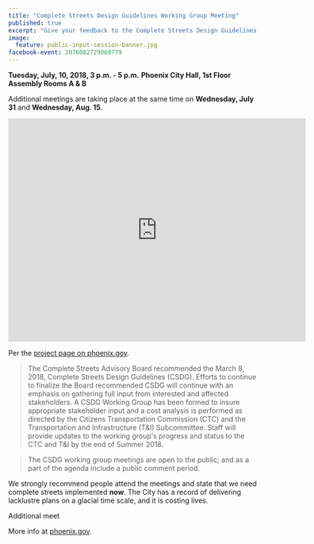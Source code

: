 ```yaml
---
title: "Complete Streets Design Guidelines Working Group Meeting"
published: true
excerpt: "Give your feedback to the Complete Streets Design Guidelines Working Group"
image:
  feature: public-input-session-banner.jpg
facebook-event: 2076082729069779
---
```


**Tuesday, July, 10, 2018, 3 p.m. - 5 p.m.**
**Phoenix City Hall, 1st Floor Assembly Rooms A & B**

Additional meetings are taking place at the same time on **Wednesday, July 31** and **Wednesday, Aug. 15**.

<iframe src="https://www.google.com/maps/embed?pb=!1m18!1m12!1m3!1d3329.0191510736704!2d-112.07923198480073!3d33.44880758077436!2m3!1f0!2f0!3f0!3m2!1i1024!2i768!4f13.1!3m3!1m2!1s0x872b122157823309%3A0x55a433f10baebf50!2sPhoenix+City+Hall!5e0!3m2!1sen!2sus!4v1530495446576" width="600" height="450" frameborder="0" style="border:0" allowfullscreen></iframe>

Per the [project page on phoenix.gov](https://www.phoenix.gov/streets/complete-streets-program).

> The Complete Streets Advisory Board recommended the March 8, 2018, Complete Streets Design Guidelines (CSDG). Efforts to continue to finalize the Board recommended CSDG will continue with an emphasis on gathering full input from interested and affected stakeholders. A CSDG Working Group has been formed to insure appropriate stakeholder input and a cost analysis is performed as directed by the Citizens Transportation Commission (CTC) and the Transportation and Infrastructure (T&I) Subcommittee. Staff will provide updates to the working group's progress and status to the CTC and T&I by the end of Summer 2018.

> The CSDG working group meetings are open to the public; and as a part of the agenda include a public comment period.

We strongly recommend people attend the meetings and state that we need complete streets implemented **now**. The City has a record of delivering lacklustre plans on a glacial time scale, and it is costing lives.

Additional meet

More info at [phoenix.gov](https://www.phoenix.gov/streets/complete-streets-program).
